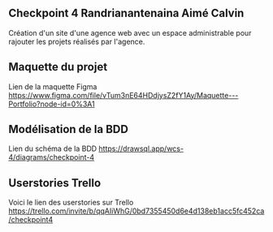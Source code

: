 ## Checkpoint 4 Randrianantenaina Aimé Calvin
Création d'un site d'une agence web avec un espace administrable pour rajouter les projets réalisés par l'agence.

## Maquette du projet
Lien de la maquette Figma https://www.figma.com/file/vTum3nE64HDdjysZ2fY1Ay/Maquette---Portfolio?node-id=0%3A1

## Modélisation de la BDD
Lien du schéma de la BDD https://drawsql.app/wcs-4/diagrams/checkpoint-4

## Userstories Trello 
Voici le lien des userstories sur Trello https://trello.com/invite/b/qqAIiWhG/0bd7355450d6e4d138eb1acc5fc452ca/checkpoint4